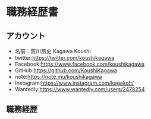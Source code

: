 # 職務経歴書
## アカウント
- 名前：賀川昂史 Kagawa Koushi
- twitter:https://twitter.com/koushikagawa
- Facebook:https://www.facebook.com/koushikagawa
- GitHub:https://github.com/KoushiKagawa
- note:https://note.mu/koushikagawa
- Instagram:https://www.instagram.com/kagakoh/
- Wantedly:https://www.wantedly.com/users/2478254

## 職務経歴
